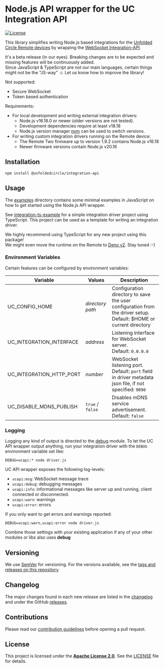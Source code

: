 # Node.js API wrapper for the UC Integration API

[![License](https://img.shields.io/github/license/unfoldedcircle/integration-node-library.svg)](LICENSE)

This library simplifies writing Node.js based integrations for the [Unfolded Circle Remote devices](https://www.unfoldedcircle.com/)
by wrapping the [WebSocket Integration-API](https://github.com/unfoldedcircle/core-api/tree/main/integration-api).

It's a beta release (in our eyes). Breaking changes are to be expected and missing features will be continuously added.  
Since JavaScript & TypeScript are not our main languages, certain things might not be the "JS-way" ☺️ Let us know how to
improve the library!

Not supported:

- Secure WebSocket
- Token based authentication

Requirements:

- For local development and writing external integration drivers:
  - Node.js v16.18.0 or newer (older versions are not tested).
  - Development dependencies require at least v18.18
  - Node.js version manager [nvm](https://github.com/nvm-sh/nvm) can be used to switch versions.
- For writing custom integration drivers running on the Remote device:
  - The Remote Two firmware up to version 1.9.2 contains Node.js v16.18
  - Newer firmware versions contain Node.js v20.16

## Installation

```shell
npm install @unfoldedcircle/integration-api
```

## Usage

The [examples](examples) directory contains some minimal examples in JavaScript on how to get started using the Node.js
API wrapper.

See [integration-ts-example](https://github.com/unfoldedcircle/integration-ts-example) for a simple integration driver
project using TypeScript. This project can be used as a template for writing an integration driver.

We highly recommend using TypeScript for any new project using this package!  
We might even move the runtime on the Remote to [Deno v2](https://deno.com/). Stay tuned :-)

### Environment Variables

Certain features can be configured by environment variables:

| Variable                 | Values           | Description                                                                                                          |
| ------------------------ | ---------------- | -------------------------------------------------------------------------------------------------------------------- |
| UC_CONFIG_HOME           | _directory path_ | Configuration directory to save the user configuration from the driver setup.<br>Default: $HOME or current directory |
| UC_INTEGRATION_INTERFACE | _address_        | Listening interface for WebSocket server.<br>Default: `0.0.0.0`                                                      |
| UC_INTEGRATION_HTTP_PORT | _number_         | WebSocket listening port.<br>Default: `port` field in driver metadata json file, if not specified: `9090`            |
| UC_DISABLE_MDNS_PUBLISH  | `true` / `false` | Disables mDNS service advertisement.<br>Default: `false`                                                             |

### Logging

Logging any kind of output is directed to the [debug](https://www.npmjs.com/package/debug) module.
To let the UC API wrapper output anything, run your integration driver with the `DEBUG` environment variable set like:

```shell
DEBUG=ucapi:* node driver.js
```

UC API wrapper exposes the following log-levels:

- `ucapi:msg`: WebSocket message trace
- `ucapi:debug`: debugging messages
- `ucapi:info`: informational messages like server up and running, client connected or disconnected.
- `ucapi:warn`: warnings
- `ucapi:error`: errors

If you only want to get errors and warnings reported:

```shell
DEBUG=ucapi:warn,ucapi:error node driver.js
```

Combine those settings with your existing application if any of your other modules or libs also uses **debug**

## Versioning

We use [SemVer](http://semver.org/) for versioning. For the versions available, see the
[tags and releases on this repository](https://github.com/unfoldedcircle/integration-node-library/releases).

## Changelog

The major changes found in each new release are listed in the [changelog](https://github.com/unfoldedcircle/integration-node-library/blob/main/CHANGELOG.md)
and under the GitHub [releases](https://github.com/unfoldedcircle/integration-node-library/releases).

## Contributions

Please read our [contribution guidelines](https://github.com/unfoldedcircle/integration-node-library/blob/main/CONTRIBUTING.md)
before opening a pull request.

## License

This project is licensed under the [**Apache License 2.0**](https://choosealicense.com/licenses/apache-2.0/).
See the [LICENSE](https://github.com/unfoldedcircle/integration-node-library/blob/main/LICENSE) file for details.
